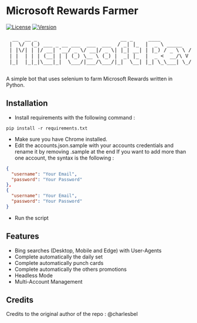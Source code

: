 # Microsoft Rewards Farmer
[![License](https://img.shields.io/badge/license-MIT-green.svg?style=flat)](LICENSE)
[![Version](https://img.shields.io/badge/version-v0.1-blue.svg?style=flat)](#)


<pre align="center">
  __  __ _                           __ _     ____                            _       _____                              
 |  \/  (_) ___ _ __ ___  ___  ___  / _| |_  |  _ \ _____      ____ _ _ __ __| |___  |  ___|_ _ _ __ _ __ ___   ___ _ __ 
 | |\/| | |/ __| '__/ _ \/ __|/ _ \| |_| __| | |_) / _ \ \ /\ / / _` | '__/ _` / __| | |_ / _` | '__| '_ ` _ \ / _ \ '__|
 | |  | | | (__| | | (_) \__ \ (_) |  _| |_  |  _ <  __/\ V  V / (_| | | | (_| \__ \ |  _| (_| | |  | | | | | |  __/ |   
 |_|  |_|_|\___|_|  \___/|___/\___/|_|  \__| |_| \_\___| \_/\_/ \__,_|_|  \__,_|___/ |_|  \__,_|_|  |_| |_| |_|\___|_|   
                                                                                                                          
</pre>

A simple bot that uses selenium to farm Microsoft Rewards written in Python.

## Installation
* Install requirements with the following command :
 ```
 pip install -r requirements.txt
 ```
* Make sure you have Chrome installed.
* Edit the accounts.json.sample with your accounts credentials and rename it by removing .sample at the end
If you want to add more than one account, the syntax is the following :
```json
{
  "username": "Your Email",
  "password": "Your Password"
},
{
  "username": "Your Email",
  "password": "Your Password"
}
```
* Run the script
 
## Features
* Bing searches (Desktop, Mobile and Edge) with User-Agents
* Complete automatically the daily set
* Complete automatically punch cards
* Complete automatically the others promotions
* Headless Mode
* Multi-Account Management

## Credits
Credits to the original author of the repo : @charlesbel
